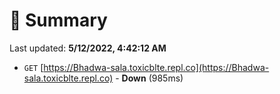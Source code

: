 # 📖 Summary
Last updated: **5/12/2022, 4:42:12 AM**

- `GET` [https://Bhadwa-sala.toxicblte.repl.co](https://Bhadwa-sala.toxicblte.repl.co) - **Down** (985ms)
